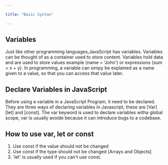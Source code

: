 ```yaml
---

title: "Basic Syntax"

---
```



## Variables
Just like other programming languages,JavaScript has variables. Variables can be thought of as a container used to store content. Variables hold data and are used to store values example (name = 'John') or expressions (sum = x + y). In programming, a variable can simpy be explained as a name given to a value, so that you can access that value later. 

## Declare Variables in JavaScript

Before using a variable in a JavaScript Program, it need to be declared. They are three ways of declaring variables in Javascript, these are [Var] [let] and [const]. The var keyword is used to declare variables witha global scope, var is usually avoide because it can introduce bugs to a codebase.

## How to use var, let or const
1. Use const if the value should not be changed
2. Use const if the type should not be changed [Arrays and Objects]
3. 'let' is usually used if you can't use const.
